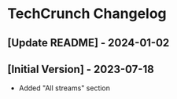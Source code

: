 # TechCrunch Changelog

## [Update README] - 2024-01-02

## [Initial Version] - 2023-07-18

- Added "All streams" section

